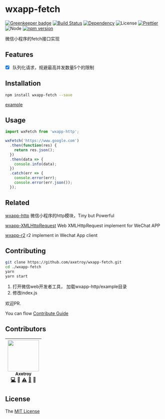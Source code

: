 # wxapp-fetch

[![Greenkeeper badge](https://badges.greenkeeper.io/axetroy/wxapp-fetch.svg)](https://greenkeeper.io/)
[![Build Status](https://travis-ci.org/axetroy/wxapp-fetch.svg?branch=master)](https://travis-ci.org/axetroy/wxapp-fetch)
[![Dependency](https://david-dm.org/axetroy/wxapp-fetch.svg)](https://david-dm.org/axetroy/wxapp-fetch)
![License](https://img.shields.io/badge/license-MIT-green.svg)
[![Prettier](https://img.shields.io/badge/Code%20Style-Prettier-green.svg)](https://github.com/prettier/prettier)
![Node](https://img.shields.io/badge/node-%3E=6.0-blue.svg?style=flat-square)
[![npm version](https://badge.fury.io/js/wxapp-fetch.svg)](https://badge.fury.io/js/wxapp-fetch)

微信小程序的fetch接口实现

## Features

- [x] 队列化请求，规避最高并发数量5个的限制

## Installation
```bash
npm install wxapp-fetch --save
```

[example](https://github.com/axetroy/wxapp-fetch/tree/master/example)

## Usage

```javascript
import wxFetch from 'wxapp-http';

wxFetch('https://www.google.com')
  .then(function(res) {
    return res.json();
  })
  .then(data => {
    console.info(data);
  })
  .catch(err => {
    console.error(err);
    console.error(err.json());
  });
```

## Related

[wxapp-http](https://github.com/axetroy/wxapp-http) 微信小程序的http模块，Tiny but Powerful

[wxapp-XMLHttpRequest](https://github.com/axetroy/wxapp-XMLHttpRequest) Web XMLHttpRequest implement for WeChat APP

[wxapp-r2](https://github.com/axetroy/wxapp-r2) r2 implement in Wechat App client

## Contributing

```bash
git clone https://github.com/axetroy/wxapp-fetch.git
cd ./wxapp-fetch
yarn
yarn start
```

1. 打开微信web开发者工具， 加载wxapp-http/example目录
2. 修改index.js

欢迎PR.

You can flow [Contribute Guide](https://github.com/axetroy/wxapp-fetch/blob/master/contributing.md)

## Contributors

<!-- ALL-CONTRIBUTORS-LIST:START - Do not remove or modify this section -->
| [<img src="https://avatars1.githubusercontent.com/u/9758711?v=3" width="100px;"/><br /><sub>Axetroy</sub>](http://axetroy.github.io)<br />[💻](https://github.com/gpmer/gpm.js/commits?author=axetroy) 🔌 [⚠️](https://github.com/gpmer/gpm.js/commits?author=axetroy) [🐛](https://github.com/gpmer/gpm.js/issues?q=author%3Aaxetroy) 🎨 |
| :---: |
<!-- ALL-CONTRIBUTORS-LIST:END -->

## License

The [MIT License](https://github.com/axetroy/wxapp-fetch/blob/master/LICENSE)
